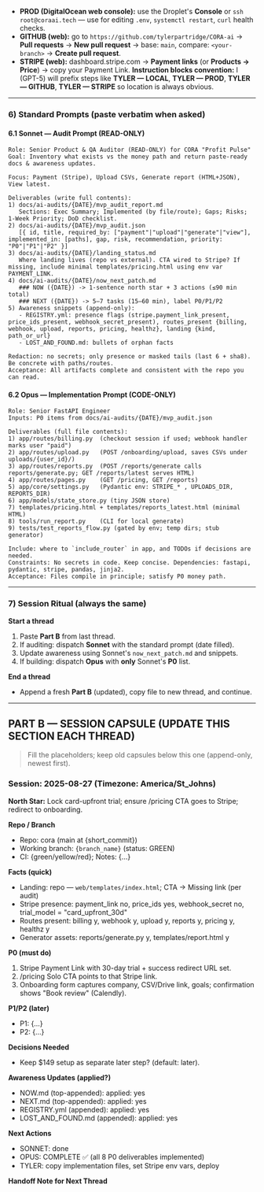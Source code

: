 - **PROD (DigitalOcean web console):** use the Droplet's **Console** or `ssh root@coraai.tech` — use for editing `.env`, `systemctl restart`, `curl` health checks.- **GITHUB (web):** go to `https://github.com/tylerpartridge/CORA-ai` → **Pull requests** → **New pull request** → base: `main`, compare: `<your-branch>` → **Create pull request**.- **STRIPE (web):** dashboard.stripe.com → **Payment links** (or **Products → Price**) → copy your Payment Link.**Instruction blocks convention:** I (GPT-5) will prefix steps like **TYLER — LOCAL**, **TYLER — PROD**, **TYLER — GITHUB**, **TYLER — STRIPE** so location is always obvious.---### 6) Standard Prompts (paste verbatim when asked)#### 6.1 Sonnet — Audit Prompt (READ-ONLY)```Role: Senior Product & QA Auditor (READ-ONLY) for CORA "Profit Pulse"Goal: Inventory what exists vs the money path and return paste-ready docs & awareness updates.Focus: Payment (Stripe), Upload CSVs, Generate report (HTML+JSON), View latest.Deliverables (write full contents):1) docs/ai-audits/{DATE}/mvp_audit_report.md   Sections: Exec Summary; Implemented (by file/route); Gaps; Risks; 1-Week Priority; DoD checklist.2) docs/ai-audits/{DATE}/mvp_audit.json   [{ id, title, required_by: ["payment"|"upload"|"generate"|"view"], implemented_in: [paths], gap, risk, recommendation, priority: "P0"|"P1"|"P2" }]3) docs/ai-audits/{DATE}/landing_status.md   Where landing lives (repo vs external). CTA wired to Stripe? If missing, include minimal templates/pricing.html using env var PAYMENT_LINK.4) docs/ai-audits/{DATE}/now_next_patch.md   ### NOW ({DATE}) -> 1-sentence north star + 3 actions (≤90 min total)   ### NEXT ({DATE}) -> 5–7 tasks (15–60 min), label P0/P1/P25) Awareness snippets (append-only):   - REGISTRY.yml: presence flags (stripe.payment_link_present, price_ids_present, webhook_secret_present), routes_present {billing, webhook, upload, reports, pricing, healthz}, landing {kind, path_or_url}   - LOST_AND_FOUND.md: bullets of orphan factsRedaction: no secrets; only presence or masked tails (last 6 + sha8). Be concrete with paths/routes.Acceptance: All artifacts complete and consistent with the repo you can read.```#### 6.2 Opus — Implementation Prompt (CODE-ONLY)```Role: Senior FastAPI EngineerInputs: P0 items from docs/ai-audits/{DATE}/mvp_audit.jsonDeliverables (full file contents):1) app/routes/billing.py  (checkout session if used; webhook handler marks user "paid")2) app/routes/upload.py   (POST /onboarding/upload, saves CSVs under uploads/{user_id}/)3) app/routes/reports.py  (POST /reports/generate calls reports/generate.py; GET /reports/latest serves HTML)4) app/routes/pages.py    (GET /pricing, GET /reports)5) app/core/settings.py   (Pydantic env: STRIPE_* , UPLOADS_DIR, REPORTS_DIR)6) app/models/state_store.py (tiny JSON store)7) templates/pricing.html + templates/reports_latest.html (minimal HTML)8) tools/run_report.py    (CLI for local generate)9) tests/test_reports_flow.py (gated by env; temp dirs; stub generator)Include: where to `include_router` in app, and TODOs if decisions are needed.Constraints: No secrets in code. Keep concise. Dependencies: fastapi, pydantic, stripe, pandas, jinja2.Acceptance: Files compile in principle; satisfy P0 money path.```---### 7) Session Ritual (always the same)**Start a thread**1. Paste **Part B** from last thread.2. If auditing: dispatch **Sonnet** with the standard prompt (date filled).3. Update awareness using Sonnet's `now_next_patch.md` and snippets.4. If building: dispatch **Opus** with **only** Sonnet's **P0** list.**End a thread*** Append a fresh **Part B** (updated), copy file to new thread, and continue.---## PART B — SESSION CAPSULE (UPDATE THIS SECTION EACH THREAD)> Fill the placeholders; keep old capsules below this one (append-only, newest first).### Session: 2025-08-27  (Timezone: America/St\_Johns)**North Star:** Lock card-upfront trial; ensure /pricing CTA goes to Stripe; redirect to onboarding.**Repo / Branch*** Repo: cora (main at {short\_commit})* Working branch: `{branch_name}`  (status: GREEN)* CI: {green/yellow/red}; Notes: {…}**Facts (quick)*** Landing: repo — `web/templates/index.html`; CTA → Missing link (per audit)* Stripe presence: payment\_link no, price\_ids yes, webhook\_secret no, trial_model = "card_upfront_30d"* Routes present: billing y, webhook y, upload y, reports y, pricing y, healthz y* Generator assets: reports/generate.py y, templates/report.html y**P0 (must do)**1. Stripe Payment Link with 30-day trial + success redirect URL set.2. /pricing Solo CTA points to that Stripe link.3. Onboarding form captures company, CSV/Drive link, goals; confirmation shows "Book review" (Calendly).**P1/P2 (later)*** P1: {…}* P2: {…}**Decisions Needed*** Keep $149 setup as separate later step? (default: later).**Awareness Updates (applied?)*** NOW\.md (top-appended): applied: yes* NEXT.md (top-appended): applied: yes* REGISTRY.yml (appended): applied: yes* LOST\_AND\_FOUND.md (appended): applied: yes**Next Actions*** SONNET: done* OPUS: COMPLETE ✅ (all 8 P0 deliverables implemented)* TYLER: copy implementation files, set Stripe env vars, deploy**Handoff Note for Next Thread**